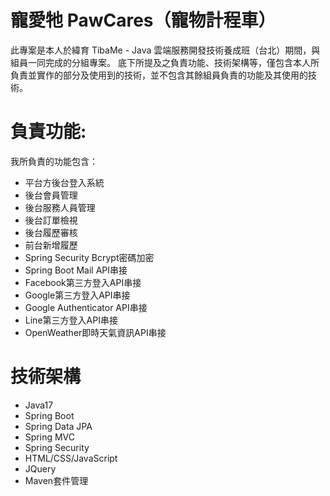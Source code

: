 # 寵愛牠 PawCares（寵物計程車）

此專案是本人於緯育 TibaMe - Java 雲端服務開發技術養成班（台北）期間，與組員一同完成的分組專案。
底下所提及之負責功能、技術架構等，僅包含本人所負責並實作的部分及使用到的技術，並不包含其餘組員負責的功能及其使用的技術。

# 負責功能:
我所負責的功能包含：
- 平台方後台登入系統
- 後台會員管理
- 後台服務人員管理
- 後台訂單檢視
- 後台履歷審核
- 前台新增履歷
- Spring Security Bcrypt密碼加密
- Spring Boot Mail API串接
- Facebook第三方登入API串接
- Google第三方登入API串接
- Google Authenticator API串接
- Line第三方登入API串接
- OpenWeather即時天氣資訊API串接

# 技術架構
- Java17
- Spring Boot
- Spring Data JPA
- Spring MVC
- Spring Security
- HTML/CSS/JavaScript
- JQuery
- Maven套件管理
